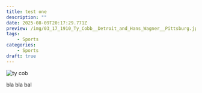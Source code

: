 ```yaml
---
title: test one
description: ""
date: 2025-08-09T20:17:29.771Z
preview: /img/03_17_1910_Ty_Cobb__Detroit_and_Hans_Wagner__Pittsburg.jpg
tags:
    - Sports
categories:
    - Sports
draft: true
---
```

![ty cob](03_17_1910_Ty_Cobb__Detroit_and_Hans_Wagner__Pittsburg.jpg)


bla bla bal  

